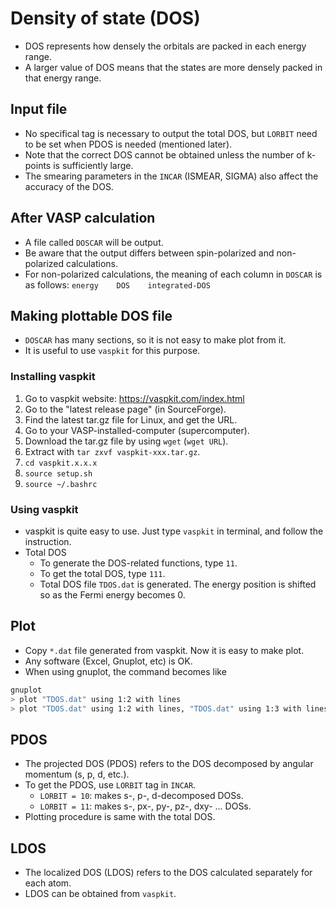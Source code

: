 # Density of state (DOS)
* DOS represents how densely the orbitals are packed in each energy range.
* A larger value of DOS means that the states are more densely packed in that energy range.

## Input file
* No specifical tag is necessary to output the total DOS, but `LORBIT` need to be set when PDOS is needed (mentioned later).
* Note that the correct DOS cannot be obtained unless the number of k-points is sufficiently large.
* The smearing parameters in the `INCAR` (ISMEAR, SIGMA) also affect the accuracy of the DOS.

## After VASP calculation
* A file called `DOSCAR` will be output.
* Be aware that the output differs between spin-polarized and non-polarized calculations.
* For non-polarized calculations, the meaning of each column in `DOSCAR` is as follows:
    `energy    DOS    integrated-DOS`

## Making plottable DOS file
* `DOSCAR` has many sections, so it is not easy to make plot from it.
* It is useful to use `vaspkit` for this purpose.

### Installing vaspkit
1. Go to vaspkit website: https://vaspkit.com/index.html
2. Go to the "latest release page" (in SourceForge).
3. Find the latest tar.gz file for Linux, and get the URL.
4. Go to your VASP-installed-computer (supercomputer).
5. Download the tar.gz file by using `wget` (`wget URL`).
6. Extract with `tar zxvf vaspkit-xxx.tar.gz`.
7. `cd vaspkit.x.x.x`
8. `source setup.sh`
9. `source ~/.bashrc`

### Using vaspkit
* vaspkit is quite easy to use. Just type `vaspkit` in terminal, and follow the instruction.
* Total DOS
  + To generate the DOS-related functions, type `11`.
  + To get the total DOS, type `111`.
  + Total DOS file `TDOS.dat` is generated. The energy position is shifted so as the Fermi energy becomes 0.

## Plot
* Copy `*.dat` file generated from vaspkit. Now it is easy to make plot.
* Any software (Excel, Gnuplot, etc) is OK.
* When using gnuplot, the command becomes like 
```bash
gnuplot
> plot "TDOS.dat" using 1:2 with lines
> plot "TDOS.dat" using 1:2 with lines, "TDOS.dat" using 1:3 with lines # when spin-polarized case
```

## PDOS
* The projected DOS (PDOS) refers to the DOS decomposed by angular momentum (s, p, d, etc.).
* To get the PDOS, use `LORBIT` tag in `INCAR`.
    + `LORBIT = 10`: makes s-, p-, d-decomposed DOSs.
    + `LORBIT = 11`: makes s-, px-, py-, pz-, dxy- ... DOSs.
* Plotting procedure is same with the total DOS.

## LDOS
* The localized DOS (LDOS) refers to the DOS calculated separately for each atom.
* LDOS can be obtained from `vaspkit`.